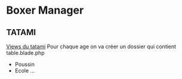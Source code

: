 # Boxer Manager

## TATAMI

[Views du tatami](https://github.com/JRB-y/boxer-manager/tree/master/resources/views/tatami)
Pour chaque age on va créer un dossier qui contient table.blade.php
 - Poussin
 - Ecole
 ...